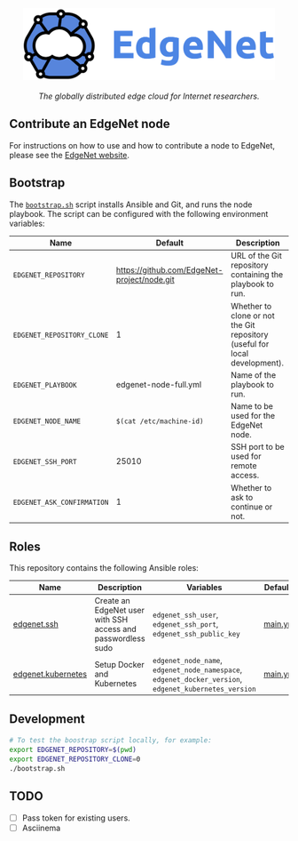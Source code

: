 <p align="center">
  <img src="/assets/edgenet_logo_2020_05_03_w_text_075dpi.png" height="130"><br/><br/>
  <i>The globally distributed edge cloud for Internet researchers.</i>
</p>

## Contribute an EdgeNet node

For instructions on how to use and how to contribute a node to EdgeNet, please see the [EdgeNet website](https://edgenet-project.github.io/).

## Bootstrap

The [`bootstrap.sh`](/bootstrap.sh) script installs Ansible and Git, and runs the node playbook.
The script can be configured with the following environment variables:

Name | Default | Description
-----|---------|------------
`EDGENET_REPOSITORY` |  https://github.com/EdgeNet-project/node.git | URL of the Git repository containing the playbook to run.
`EDGENET_REPOSITORY_CLONE` | 1 | Whether to clone or not the Git repository (useful for local development).
`EDGENET_PLAYBOOK` | edgenet-node-full.yml | Name of the playbook to run.
`EDGENET_NODE_NAME` | `$(cat /etc/machine-id)` | Name to be used for the EdgeNet node.
`EDGENET_SSH_PORT` | 25010 | SSH port to be used for remote access.
`EDGENET_ASK_CONFIRMATION` | 1 | Whether to ask to continue or not.

## Roles

This repository contains the following Ansible roles:

Name | Description | Variables | Defaults
-----|-------------|-----------|---------
[edgenet.ssh](/roles/edgenet.ssh) | Create an EdgeNet user with SSH access and passwordless sudo | `edgenet_ssh_user`, `edgenet_ssh_port`, `edgenet_ssh_public_key` | [main.yml](/roles/edgenet.ssh/defaults/main.yml)
[edgenet.kubernetes](/roles/edgenet.kubernetes) | Setup Docker and Kubernetes | `edgenet_node_name`, `edgenet_node_namespace`, `edgenet_docker_version`, `edgenet_kubernetes_version` | [main.yml](/roles/edgenet.kubernetes/defaults/main.yml)

## Development

```bash
# To test the boostrap script locally, for example:
export EDGENET_REPOSITORY=$(pwd)
export EDGENET_REPOSITORY_CLONE=0
./bootstrap.sh
```

## TODO

- [ ] Pass token for existing users.
- [ ] Asciinema
